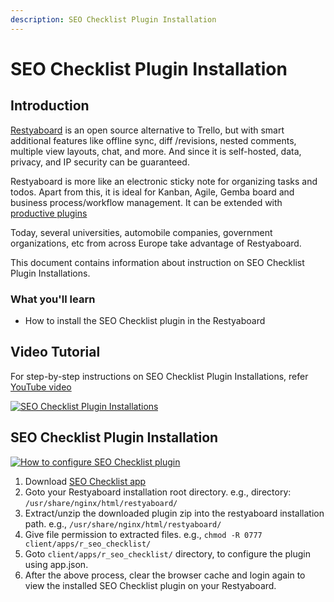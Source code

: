 ```yaml
---
description: SEO Checklist Plugin Installation
---
```


# SEO Checklist Plugin Installation

## Introduction

[Restyaboard](https://restya.com/board) is an open source alternative to Trello, but with smart additional features like offline sync, diff /revisions, nested comments, multiple view layouts, chat, and more. And since it is self-hosted, data, privacy, and IP security can be guaranteed.

Restyaboard is more like an electronic sticky note for organizing tasks and todos. Apart from this, it is ideal for Kanban, Agile, Gemba board and business process/workflow management. It can be extended with [productive plugins](https://restya.com/board/apps "productive plugins")

Today, several universities, automobile companies, government organizations, etc from across Europe take advantage of Restyaboard.

This document contains information about instruction on SEO Checklist Plugin Installations.

### What you'll learn

*   How to install the SEO Checklist plugin in the Restyaboard

## Video Tutorial

For step-by-step instructions on SEO Checklist Plugin Installations, refer [YouTube video](https://www.youtube.com/watch?v=HBD6fgikH0A "Watch video on SEO Checklist Plugin Installations")

[![SEO Checklist Plugin Installations](seo_checklist_installation.png "SEO Checklist Plugin Installations")](https://www.youtube.com/watch?v=HBD6fgikH0A "Watch video on SEO Checklist Plugin Installations")

## SEO Checklist Plugin Installation

[![How to configure SEO Checklist plugin](seo_checklist_installation.png)](https://www.youtube.com/watch?v=HBD6fgikH0A)

1.  Download [SEO Checklist app](https://restya.com/board/apps/r_seo_checklist "SEO Checklist app")
2.  Goto your Restyaboard installation root directory. e.g., directory: `/usr/share/nginx/html/restyaboard/`
3.  Extract/unzip the downloaded plugin zip into the restyaboard installation path. e.g., `/usr/share/nginx/html/restyaboard/`
4.  Give file permission to extracted files. e.g., `chmod -R 0777 client/apps/r_seo_checklist/`
5.  Goto `client/apps/r_seo_checklist/` directory, to configure the plugin using app.json.
6.  After the above process, clear the browser cache and login again to view the installed SEO Checklist plugin on your Restyaboard.